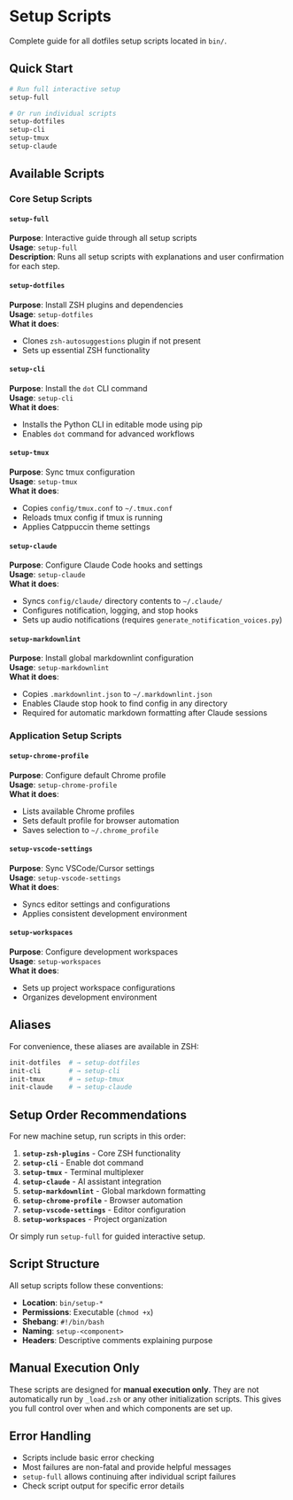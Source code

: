 # Setup Scripts

Complete guide for all dotfiles setup scripts located in `bin/`.

## Quick Start

```bash
# Run full interactive setup
setup-full

# Or run individual scripts
setup-dotfiles
setup-cli
setup-tmux
setup-claude
```

## Available Scripts

### Core Setup Scripts

#### `setup-full`

**Purpose**: Interactive guide through all setup scripts  
**Usage**: `setup-full`  
**Description**: Runs all setup scripts with explanations and user confirmation for each step.

#### `setup-dotfiles`

**Purpose**: Install ZSH plugins and dependencies  
**Usage**: `setup-dotfiles`  
**What it does**:

- Clones `zsh-autosuggestions` plugin if not present
- Sets up essential ZSH functionality

#### `setup-cli`

**Purpose**: Install the `dot` CLI command  
**Usage**: `setup-cli`  
**What it does**:

- Installs the Python CLI in editable mode using pip
- Enables `dot` command for advanced workflows

#### `setup-tmux`

**Purpose**: Sync tmux configuration  
**Usage**: `setup-tmux`  
**What it does**:

- Copies `config/tmux.conf` to `~/.tmux.conf`
- Reloads tmux config if tmux is running
- Applies Catppuccin theme settings

#### `setup-claude`

**Purpose**: Configure Claude Code hooks and settings  
**Usage**: `setup-claude`  
**What it does**:

- Syncs `config/claude/` directory contents to `~/.claude/`
- Configures notification, logging, and stop hooks
- Sets up audio notifications (requires `generate_notification_voices.py`)

#### `setup-markdownlint`

**Purpose**: Install global markdownlint configuration  
**Usage**: `setup-markdownlint`  
**What it does**:

- Copies `.markdownlint.json` to `~/.markdownlint.json`
- Enables Claude stop hook to find config in any directory
- Required for automatic markdown formatting after Claude sessions

### Application Setup Scripts

#### `setup-chrome-profile`

**Purpose**: Configure default Chrome profile  
**Usage**: `setup-chrome-profile`  
**What it does**:

- Lists available Chrome profiles
- Sets default profile for browser automation
- Saves selection to `~/.chrome_profile`

#### `setup-vscode-settings`

**Purpose**: Sync VSCode/Cursor settings  
**Usage**: `setup-vscode-settings`  
**What it does**:

- Syncs editor settings and configurations
- Applies consistent development environment

#### `setup-workspaces`

**Purpose**: Configure development workspaces  
**Usage**: `setup-workspaces`  
**What it does**:

- Sets up project workspace configurations
- Organizes development environment

## Aliases

For convenience, these aliases are available in ZSH:

```bash
init-dotfiles  # → setup-dotfiles
init-cli       # → setup-cli  
init-tmux      # → setup-tmux
init-claude    # → setup-claude
```

## Setup Order Recommendations

For new machine setup, run scripts in this order:

1. **`setup-zsh-plugins`** - Core ZSH functionality
2. **`setup-cli`** - Enable dot command
3. **`setup-tmux`** - Terminal multiplexer
4. **`setup-claude`** - AI assistant integration
5. **`setup-markdownlint`** - Global markdown formatting
6. **`setup-chrome-profile`** - Browser automation
7. **`setup-vscode-settings`** - Editor configuration
8. **`setup-workspaces`** - Project organization

Or simply run `setup-full` for guided interactive setup.

## Script Structure

All setup scripts follow these conventions:

- **Location**: `bin/setup-*`
- **Permissions**: Executable (`chmod +x`)
- **Shebang**: `#!/bin/bash`
- **Naming**: `setup-<component>`
- **Headers**: Descriptive comments explaining purpose

## Manual Execution Only

These scripts are designed for **manual execution only**. They are not automatically run by `_load.zsh` or any other initialization scripts. This gives you full control over when and which components are set up.

## Error Handling

- Scripts include basic error checking
- Most failures are non-fatal and provide helpful messages
- `setup-full` allows continuing after individual script failures
- Check script output for specific error details
